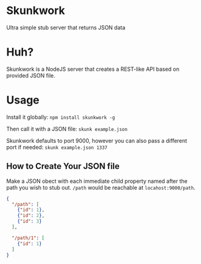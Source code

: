 # Skunkwork
Ultra simple stub server that returns JSON data

# Huh?
Skunkwork is a NodeJS server that creates a REST-like API based on provided JSON file.

# Usage
Install it globally:
`npm install skunkwork -g`

Then call it with a JSON file:
`skunk example.json`

Skunkwork defaults to port 9000, however you can also pass a different port if needed:
`skunk example.json 1337`

## How to Create Your JSON file
Make a JSON obect with each immediate child property named after the path you
wish to stub out. `/path` would be reachable at `locahost:9000/path`.

```JSON
{
  "/path": [
    {"id": 1},
    {"id": 2},
    {"id": 3}
  ],

  "/path/1": [
    {"id": 1}
  ]
}
```
